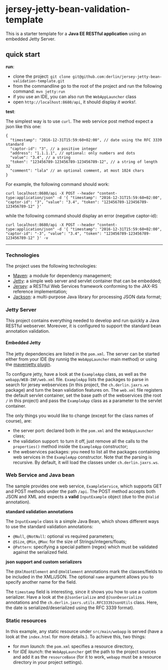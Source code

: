 # jersey-jetty-bean-validation-template

This is a starter template for a __Java EE RESTful application__ using an embedded Jetty Server.

## quick start

__run__:

 - clone the project: `git clone git@github.com:derlin/jersey-jetty-bean-validation-template.git`
 - from the commandline go to the root of the project and run the following command: `mvn jetty:run`
 - if you use an IDE, you can also run the `WebAppLauncher` class
 - open `http://localhost:8680/api`, it should display _it works!_.

__test__:

The simplest way is to use `curl`. The web service post method expect a json like this one:

```
{
  "timestamp": "2016-12-31T15:59:60+02:00", // date using the RFC 3339 standard
  "captor-id": "3", // a positive integer
  "address": "1.1.1.1", // optional: only numbers and dots
  "value": "3.4", // a string
  "token": "123456789-123456789-123456789-12", // a string of length 32
  "comment": "lala" // an optional comment, at most 1024 chars
}
```
For example, the following command should work:

```
curl localhost:8680/api -X POST --header "content-type:application/json" -d '{ "timestamp": "2016-12-31T15:59:60+02:00", "captor-id": "3", "value": "3.4", "token": "123456789-123456789-123456789-12" }'
```

while the following command should display an error (negative captor-id):
```
curl localhost:8680/api -X POST --header "content-type:application/json" -d '{ "timestamp": "2016-12-31T15:59:60+02:00", "captor-id": "-3", "value": "3.4", "token": "123456789-123456789-123456789-12" }' -v
```

--------------------------

### Technologies

The project uses the following technologies:

 - [Maven](https://maven.apache.org/what-is-maven.html): a module for dependency management;
 - [Jetty](http://www.eclipse.org/jetty/): a simple web server and servlet container that can be embedded;
 - [Jersey](https://jersey.java.net/): a RESTful Web Services framework conforming to the JAX-RS reference implementation;
 - [Jackson](http://wiki.fasterxml.com/JacksonHome): a multi-purpose Java library for processing JSON data format;


### Jetty Server

 This project contains everything needed to develop and run quickly a Java RESTful webserver. Moreover, it is configured
 to support the standard bean annotation validation.

 #### Embedded Jetty

 The jetty dependencies are listed in the `pom.xml`. The server can be started either from your IDE
 (by runnig the `WebAppLauncher` main method) or using the [mavenjetty plugin](http://www.eclipse.org/jetty/documentation/current/jetty-maven-plugin.html).

To configure jetty, have a look at the `ExampleApp` class, as well as the `webapp/WEB-INF/web.xml` file.
`ExampleApp` lists the packages to parse in search for jersey webservices (in this project, the `ch.derlin.jaxrs.ws` package) and
turn the bean validation features on.
The `web.xml` file registers the default servlet container, set the base path of the
webservices (the root `/` in this project) and pass the `ExampleApp` class as a parameter to the
servlet container.

The only things you would like to change (except for the class names of course), are:

 - the server port: declared both in the `pom.xml` and the `WebAppLauncher` class;
 - the validation support: to turn it off, just remove all the calls to the `properties()` method inside the `ExampleApp` constructor;
 - the webservices packages: you need to list all the packages containing web services in the `ExampleApp` constructor. Note that the parsing is
   recursive. By default, it will load the classes under `ch.derlin.jaxrs.ws`.


### Web Service and Java bean

The sample provides one web service, `ExampleService`, which supports GET and POST methods under the path `/api`.
The POST method accepts both JSON and XML and expects a __valid__ `InputExample` object (due to the `@Valid` annotation).

__standard validation annotations__

The `InputExample` class is a simple Java Bean, which shows different ways to use the standard validation annotations:

 - `@Null`, `@NotNull`: optional vs required parameters;
 - `@Size`, `@Min`, `@Max`: for the size of Strings/integers/floats;
 - `@Pattern`: specifying a special pattern (regex) which must be validated against the serialized field.


__json support and custom serializers__

The `@XmlRootElement` and `@XmlElement` annotations mark the classes/fields to be included in the XML/JSON. The optional `name` argument
allows you to specify another name for the field.

The `timestamp` field is interesting, since it shows you how to use a custom serializer. Have a look at the `@JsonSerialize` and `@JsonDeserialize` annotations
and the  `ch.derlin.jaxrs.utils.RFC3339JsonUtils` class. Here, the date is serialized/deserialized using the RFC 3339 format).  


### Static resources

In this example, any static resource under `src/main/webapp` is served (have a look at the `index.html` for more details.). To achieve this, two things:

 - for _mvn launch_: the `pom.xml` specifies a  resource directory,
 - for _IDE launch_: the `WebAppLauncher` get the path to the project sources and add it as the `resourceBase` (for it to work, `webapp` must be a resource directory in your project settings).
